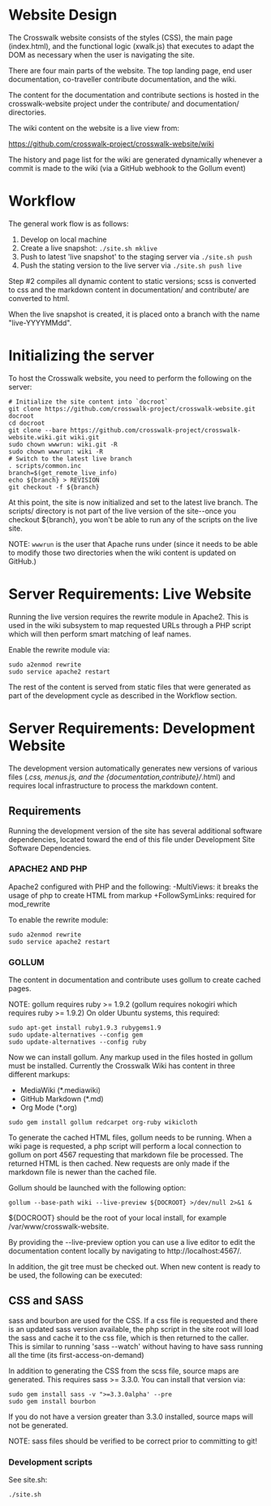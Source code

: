 # Website Design
The Crosswalk website consists of the styles (CSS), the main page
(index.html), and the functional logic (xwalk.js) that executes to
adapt the DOM as necessary when the user is navigating the site.

There are four main parts of the website. The top landing page,
end user documentation, co-traveller contribute documentation, and
the wiki.

The content for the documentation and contribute sections is hosted 
in the crosswalk-website project under the contribute/ and documentation/
directories.

The wiki content on the website is a live view from:

https://github.com/crosswalk-project/crosswalk-website/wiki

The history and page list for the wiki are generated dynamically whenever
a commit is made to the wiki (via a GitHub webhook to the Gollum event)

# Workflow
The general work flow is as follows:

1. Develop on local machine
2. Create a live snapshot: `./site.sh mklive`
3. Push to latest 'live snapshot' to the staging server via `./site.sh push`
4. Push the stating version to the live server via `./site.sh push live`
 
Step #2 compiles all dynamic content to static versions; scss is converted to css and the markdown content in documentation/ and contribute/ are converted to html.

When the live snapshot is created, it is placed onto a branch with the name "live-YYYYMMdd".

# Initializing the server
To host the Crosswalk website, you need to perform the following on the server:

```
# Initialize the site content into `docroot`
git clone https://github.com/crosswalk-project/crosswalk-website.git docroot
cd docroot
git clone --bare https://github.com/crosswalk-project/crosswalk-website.wiki.git wiki.git
sudo chown wwwrun: wiki.git -R
sudo chown wwwrun: wiki -R
# Switch to the latest live branch
. scripts/common.inc
branch=$(get_remote_live_info)
echo ${branch} > REVISION
git checkout -f ${branch}
```

At this point, the site is now initialized and set to the latest live branch. The scripts/ directory is not part of the live version of the site--once you checkout ${branch}, you won't be able to run any of the scripts on the live site.

NOTE: `wwwrun` is the user that Apache runs under (since it needs to be able to modify those two 
directories when the wiki content is updated on GitHub.)

# Server Requirements: Live Website
Running the live version requires the rewrite module in Apache2. This is used
in the wiki subsystem to map requested URLs through a PHP
script which will then perform smart matching of leaf names.

Enable the rewrite module via:

```
sudo a2enmod rewrite
sudo service apache2 restart
```

The rest of the content is served from static files that were
generated as part of the development cycle as described in the Workflow
section.

# Server Requirements: Development Website

The development version automatically generates new versions
of various files (*.css, menus.js, and the {documentation,contribute}/*.html) and requires local infrastructure to process the markdown content.

## Requirements
Running the development version of the site has several additional
software dependencies, located toward the end of this file under
Development Site Software Dependencies.

### APACHE2 AND PHP

Apache2 configured with PHP and the following:
  -MultiViews: it breaks the usage of php to create HTML from markup
  +FollowSymLinks: required for mod_rewrite

To enable the rewrite module:

```
sudo a2enmod rewrite
sudo service apache2 restart
```

### GOLLUM

The content in documentation and contribute uses gollum to create cached pages.

NOTE:
gollum requires ruby >= 1.9.2 (gollum requires nokogiri which requires
ruby >= 1.9.2) On older Ubuntu systems, this required:

```
sudo apt-get install ruby1.9.3 rubygems1.9
sudo update-alternatives --config gem
sudo update-alternatives --config ruby
```

Now we can install gollum. Any markup used in the files hosted in gollum
must be installed. Currently the Crosswalk Wiki has content in three
different markups:

* MediaWiki (*.mediawiki)
* GitHub Markdown (*.md)
* Org Mode (*.org)

```
sudo gem install gollum redcarpet org-ruby wikicloth
```

To generate the cached HTML files, gollum needs to be running. When a
wiki page is requested, a php script will perform a local connection to
gollum on port 4567 requesting that markdown file be processed. The
returned HTML is then cached. New requests are only made if the markdown
file is newer than the cached file.

Gollum should be launched with the following option:

```
gollum --base-path wiki --live-preview ${DOCROOT} >/dev/null 2>&1 &
```

${DOCROOT} should be the root of your local install, for example /var/www/crosswalk-website.

By providing the --live-preview option you can use a live editor to edit
the documentation content locally by navigating to http://localhost:4567/.

In addition, the git tree must be checked out. When new content is ready
to be used, the following can be executed:

## CSS and SASS

sass and bourbon are used for the CSS. If a css file is requested and
there is an updated sass version available, the php script in the site
root will load the sass and cache it to the css file, which is then
returned to the caller. This is similar to running 'sass --watch'
without having to have sass running all the time (its
first-access-on-demand)

In addition to generating the CSS from the scss file, source maps are
generated. This requires sass >= 3.3.0. You can install that version
via:

```
sudo gem install sass -v ">=3.3.0alpha' --pre
sudo gem install bourbon
```

If you do not have a version greater than 3.3.0 installed, source maps
will not be generated.

NOTE:
sass files should be verified to be correct prior to committing to git!


### Development scripts

See site.sh:
```
./site.sh
```
